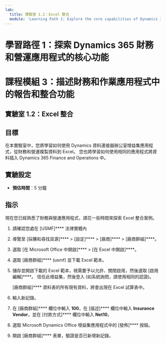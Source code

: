 ```yaml
---
lab:
  title: 實驗室 1.2：Excel 整合
  module: 'Learning Path 1: Explore the core capabilities of Dynamics 365 finance and operations apps'
---
```

# 學習路徑 1：探索 Dynamics 365 財務和營運應用程式的核心功能
# 課程模組 3：描述財務和作業應用程式中的報告和整合功能

## 實驗室 1.2：Excel 整合

## 目標

在本實驗室中，您將學習如何使用 Dynamics 資料連接器辦公室增益集應用程式，從財務和營運複製資料到 Excel。 您也將學習如何使用相同的應用程式將資料插入 Dynamics 365 Finance and Operations 中。 

## 實驗設定

   - **預估時間**：5 分鐘

## 指示

現在您已經熟悉了財務與營運應用程式，請花一些時間來探索 Excel 整合案例。

1.  請確認您處在 [USMF]**** 法律實體內

2.  導覽至 [採購和尋找貨源]**** > [設定]**** > [廠商]**** > [廠商群組]****。

3.  選取 [在 Microsoft Office 中開啟]**** > [在 Excel 中開啟]****。

4.  選取 [廠商群組]**** (usmf) 並下載 Excel 範本。

5.  儲存並開啟下載的 Excel 範本，視需要予以允許、關閉啟用，然後選取 [啟用編輯]****。 信任此增益集，然後登入 (如系統詢問，請使用相同的認證)。

    [廠商群組]**** 資料表的所有現有資料，將會出現在 Excel 試算表中。

6.  輸入新記錄。

7.  在 [廠商群組]**** 欄位中輸入 **100**，在 [描述]**** 欄位中輸入 **Insurance Vendor**，並在 [付款方式]**** 欄位中輸入 **Net10**。

8.  選取 Microsoft Dynamics Office 增益集應用程式中的 [發佈]**** 按鈕。

9.  開啟 [廠商群組]**** 表單，驗證是否已新增新記錄。

